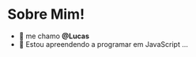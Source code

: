 # Sobre Mim!

- 👋 me chamo **@Lucas**
- 🌱 Estou apreendendo a programar em JavaScript ...

<!---
lcs043/lcs043 is a ✨ special ✨ repository because its `README.md` (this file) appears on your GitHub profile.
You can click the Preview link to take a look at your changes.
--->
